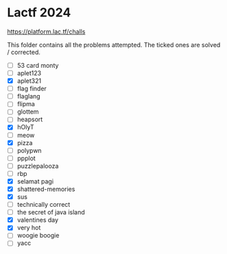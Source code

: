 # Lactf 2024

https://platform.lac.tf/challs

This folder contains all the problems attempted. The ticked ones are solved / corrected.

- [ ] 53 card monty
- [ ] aplet123
- [x] aplet321
- [ ] flag finder
- [ ] flaglang
- [ ] flipma
- [ ] glottem
- [ ] heapsort
- [x] hOlyT
- [ ] meow
- [x] pizza
- [ ] polypwn
- [ ] ppplot
- [ ] puzzlepalooza
- [ ] rbp
- [x] selamat pagi
- [x] shattered-memories
- [x] sus
- [ ] technically correct
- [ ] the secret of java island
- [x] valentines day
- [x] very hot
- [ ] woogie boogie
- [ ] yacc
